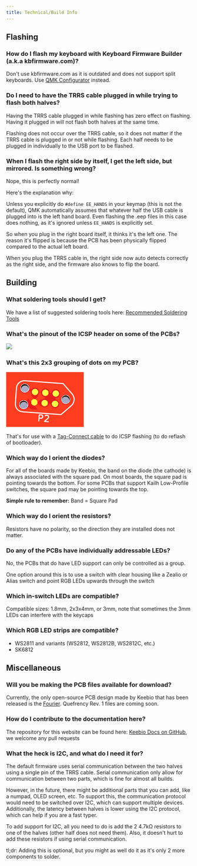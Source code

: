 ```yaml
---
title: Technical/Build Info
---
```


## Flashing

### How do I flash my keyboard with Keyboard Firmware Builder (a.k.a kbfirmware.com)?
Don't use kbfirmware.com as it is outdated and does not support split keyboards. Use [QMK Configurator](https://config.qmk.fm/) instead.

### Do I need to have the TRRS cable plugged in while trying to flash both halves?
Having the TRRS cable plugged in while flashing has zero effect on flashing. Having it plugged in will not flash both halves at the same time.

Flashing does not occur over the TRRS cable, so it does not matter if the TRRS cable is plugged in or not while flashing. Each half needs to be plugged in individually to the USB port to be flashed.
### When I flash the right side by itself, I get the left side, but mirrored. Is something wrong?

Nope, this is perfectly normal!

Here's the explanation why:  

Unless you explicitly do `#define EE_HANDS` in your keymap \(this is not the default\), QMK automatically assumes that whatever half the USB cable is plugged into is the left hand board. Even flashing the .eep files in this case does nothing, as it's ignored unless `EE_HANDS` is explicitly set.

So when you plug in the right board itself, it thinks it's the left one. The reason it's flipped is because the PCB has been physically flipped compared to the actual left board.

When you plug the TRRS cable in, the right side now auto detects correctly as the right side, and the firmware also knows to flip the board.

## Building

### What soldering tools should I get?

We have a list of suggested soldering tools here: [Recommended Soldering Tools](../soldering-tools)

### What's the pinout of the ICSP header on some of the PCBs?
![](./../assets/ICSP_header.png)

### What's this 2x3 grouping of dots on my PCB?

![](./../assets/images/misc/tag-connect.png)

That's for use with a [Tag-Connect cable](https://www.tag-connect.com/product-category/products/cables/6-pin-target) to do ICSP flashing (to do reflash of bootloader).

### Which way do I orient the diodes?
For all of the boards made by Keebio, the band on the diode (the cathode) is always associated with the square pad. On most boards, the square pad is pointing towards the bottom. For some PCBs that support Kailh Low-Profile switches, the square pad may be pointing towards the top.

**Simple rule to remember:** Band = Square Pad

### Which way do I orient the resistors?
Resistors have no polarity, so the direction they are installed does not matter.

### Do any of the PCBs have individually addressable LEDs?
No, the PCBs that do have LED support can only be controlled as a group.

One option around this is to use a switch with clear housing like a Zealio or Alias switch and point RGB LEDs upwards through the switch

### Which in-switch LEDs are compatible?
Compatible sizes: 1.8mm, 2x3x4mm, or 3mm, note that sometimes the 3mm LEDs can interfere with the keycaps

### Which RGB LED strips are compatible?
- WS2811 and variants (WS2812, WS2812B, WS2812C, etc.)
- SK6812

## Miscellaneous

### Will you be making the PCB files available for download?
Currently, the only open-source PCB design made by Keebio that has been released is the [Fourier](https://github.com/keebio/fourier). Quefrency Rev. 1 files are coming soon.

### How do I contribute to the documentation here?
The repository for this website can be found here: [Keebio Docs on GitHub](https://github.com/keebio/keebio-docs/), we welcome any pull requests

### What the heck is I2C, and what do I need it for?
The default firmware uses serial communication between the two halves using a single pin of the TRRS cable. Serial communication only allow for communication between two parts, which is fine for almost all builds.

However, in the future, there might be additional parts that you can add, like a numpad, OLED screen, etc. To support this, the communication protocol would need to be switched over I2C, which can support multiple devices. Additionally, the latency between halves is lower using the I2C protocol, which can help if you are a fast typer.

To add support for I2C, all you need to do is add the 2 4.7kΩ resistors to one of the halves \(other half does not need them\). Also, it doesn't hurt to add these resistors if using serial communication.

tl;dr: Adding this is optional, but you might as well do it as it's only 2 more components to solder.

